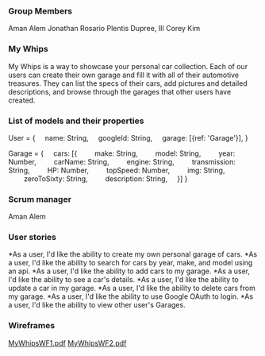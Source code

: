 ### Group Members

Aman Alem
Jonathan Rosario
Plentis Dupree, III
Corey Kim

### My Whips

My Whips is a way to showcase your personal car collection. Each of our users can create their own garage and fill it with all of their automotive treasures. They can list the specs of their cars, add pictures and detailed descriptions, and browse through the garages that other users have created.

### List of models and their properties

User = {
    name: String,
    googleId: String,
    garage: [{ref: 'Garage'}],
}

Garage = {
    cars: [{
        make: String,
        model: String,
        year: Number,
        carName: String,
        engine: String,
        transmission: String,
        HP: Number,
        topSpeed: Number,
        img: String,
        zeroToSixty: String,
        description: String,
    }]
}

### Scrum manager

Aman Alem

### User stories

*As a user, I'd like the ability to create my own personal garage of cars.
*As a user, I'd like the ability to search for cars by year, make, and model using an api.
*As a user, I'd like the ability to add cars to my garage.
*As a user, I'd like the ability to see a car's details.
*As a user, I'd like the ability to update a car in my garage.
*As a user, I'd like the ability to delete cars from my garage.
*As a user, I'd like the ability to use Google OAuth to login.
*As a user, I'd like the ability to view other user's Garages.

### Wireframes

[MyWhipsWF1.pdf](./Wireframes/MyWhipsWF1.pdf)
[MyWhipsWF2.pdf](./Wireframes/MyWhipsWF2.pdf)
